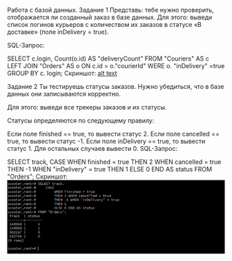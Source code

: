 Работа с базой данных. 
Задание 1
Представь: тебе нужно проверить, отображается ли созданный заказ в базе данных. Для этого: выведи список логинов курьеров с количеством их заказов в статусе «В доставке» (поле inDelivery = true).

SQL-Запрос:

SELECT c.login, Count(o.id) AS "deliveryCount" 
FROM "Couriers" AS c LEFT JOIN "Orders" AS o ON c.id = o."courierId" WERE o. "inDelivery" =true GROUP BY c. login;
Скриншот:
[alt text](<Задание 1.png>)

Задание 2
Ты тестируешь статусы заказов. Нужно убедиться, что в базе данных они записываются корректно.

Для этого: выведи все трекеры заказов и их статусы.

Статусы определяются по следующему правилу:

Если поле finished == true, то вывести статус 2.
Если поле canсelled == true, то вывести статус -1.
Если поле inDelivery == true, то вывести статус 1.
Для остальных случаев вывести 0.
SQL-Запрос:

SELECT track, 
    CASE 
        WHEN finished = true 
        THEN 2 WHEN cancelled = true 
        THEN -1 WHEN "inDelivery" = true 
        THEN 1 
        ELSE 0 END AS status 
FROM "Orders";
Скриншот:
![alt text](Задание2.png)
